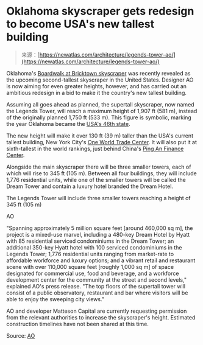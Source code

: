 <!--yml
category: 未分类
date: 2024-05-27 15:03:21
-->

# Oklahoma skyscraper gets redesign to become USA's new tallest building

> 来源：[https://newatlas.com/architecture/legends-tower-ao/](https://newatlas.com/architecture/legends-tower-ao/)

Oklahoma's [Boardwalk at Bricktown skyscraper](https://newatlas.com/architecture/boardwalk-at-bricktown-skyscraper/) was recently revealed as the upcoming second-tallest skyscraper in the United States. Designer AO is now aiming for even greater heights, however, and has carried out an ambitious redesign in a bid to make it the country's new tallest building.

Assuming all goes ahead as planned, the supertall skyscraper, now named the Legends Tower, will reach a maximum height of 1,907 ft (581 m), instead of the originally planned 1,750 ft (533 m). This figure is symbolic, marking the year Oklahoma became the [USA's 46th state](https://www.archives.gov/legislative/features/oklahoma).

The new height will make it over 130 ft (39 m) taller than the USA's current tallest building, New York City's [One World Trade Center](https://newatlas.com/one-world-trade-center-tallest-building-us/29762/). It will also put it at sixth-tallest in the world rankings, just behind China's [Ping An Finance Center](https://newatlas.com/kpf-ping-an-finance-centre/48698/).

Alongside the main skyscraper there will be three smaller towers, each of which will rise to 345 ft (105 m). Between all four buildings, they will include 1,776 residential units, while one of the smaller towers will be called the Dream Tower and contain a luxury hotel branded the Dream Hotel.

The Legends Tower will include three smaller towers reaching a height of 345 ft (105 m)

AO

"Spanning approximately 5 million square feet [around 460,000 sq m], the project is a mixed-use marvel, including a 480-key Dream Hotel by Hyatt with 85 residential serviced condominiums in the Dream Tower; an additional 350-key Hyatt hotel with 100 serviced condominiums in the Legends Tower; 1,776 residential units ranging from market-rate to affordable workforce and luxury options; and a vibrant retail and restaurant scene with over 110,000 square feet [roughly 1,000 sq m] of space designated for commercial use, food and beverage, and a workforce development center for the community at the street and second levels," explained AO's press release. "The top floors of the supertall tower will consist of a public observatory, restaurant and bar where visitors will be able to enjoy the sweeping city views."

AO and developer Matteson Capital are currently requesting permission from the relevant authorities to increase the skyscraper's height. Estimated construction timelines have not been shared at this time.

Source: [AO](https://www.aoarchitects.com/project/the-boardwalk-at-bricktown/)